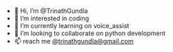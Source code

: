 - 👋 Hi, I’m @TrinathGundla
- 👀 I’m interested in coding
- 🌱 I’m currently learning on voice_assist
- 💞️ I’m looking to collaborate on python development
- 📫 reach me @trinathgundla@gmail.com

<!---
GundlaTrinath/GundlaTrinath is a ✨ special ✨ repository because its `README.md` (this file) appears on your GitHub profile.
You can click the Preview link to take a look at your changes.
--->
